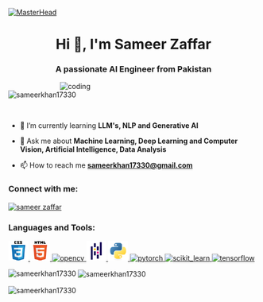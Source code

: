 [![MasterHead](https://visailabs.com/wp-content/uploads/Image-1-01-01-min.png)](https://rishavchanda.io)
<h1 align="center">Hi 👋, I'm Sameer Zaffar</h1>
<h3 align="center">A passionate AI Engineer from Pakistan</h3>
<img align="right" alt ="coding" width = "400" src = "https://www.cshl.edu/wp-content/uploads/2020/10/NeuroAI-webpage.jpg">

<p align="left"> <img src="https://komarev.com/ghpvc/?username=sameerkhan17330&label=Profile%20views&color=0e75b6&style=flat" alt="sameerkhan17330" /> </p>

<p align="left"> <a href="https://twitter.com/" target="blank"><img src="https://img.shields.io/twitter/follow/?logo=twitter&style=for-the-badge" alt="" /></a> </p>

- 🌱 I’m currently learning **LLM's, NLP and Generative AI**

- 💬 Ask me about **Machine Learning, Deep Learning and Computer Vision, Artificial Intelligence, Data Analysis**

- 📫 How to reach me **sameerkhan17330@gmail.com**

<h3 align="left">Connect with me:</h3>
<p align="left">
<a href="https://www.linkedin.com/in/sameer-zaffar-95b84b244/" target="blank"><img align="center" src="https://raw.githubusercontent.com/rahuldkjain/github-profile-readme-generator/master/src/images/icons/Social/linked-in-alt.svg" alt="sameer zaffar" height="30" width="40" /></a>
</p>

<h3 align="left">Languages and Tools:</h3>
<p align="left"> <a href="https://www.w3schools.com/css/" target="_blank" rel="noreferrer"> <img src="https://raw.githubusercontent.com/devicons/devicon/master/icons/css3/css3-original-wordmark.svg" alt="css3" width="40" height="40"/> </a> <a href="https://www.w3.org/html/" target="_blank" rel="noreferrer"> <img src="https://raw.githubusercontent.com/devicons/devicon/master/icons/html5/html5-original-wordmark.svg" alt="html5" width="40" height="40"/> </a> <a href="https://opencv.org/" target="_blank" rel="noreferrer"> <img src="https://www.vectorlogo.zone/logos/opencv/opencv-icon.svg" alt="opencv" width="40" height="40"/> </a> <a href="https://pandas.pydata.org/" target="_blank" rel="noreferrer"> <img src="https://raw.githubusercontent.com/devicons/devicon/2ae2a900d2f041da66e950e4d48052658d850630/icons/pandas/pandas-original.svg" alt="pandas" width="40" height="40"/> </a> <a href="https://www.python.org" target="_blank" rel="noreferrer"> <img src="https://raw.githubusercontent.com/devicons/devicon/master/icons/python/python-original.svg" alt="python" width="40" height="40"/> </a> <a href="https://pytorch.org/" target="_blank" rel="noreferrer"> <img src="https://www.vectorlogo.zone/logos/pytorch/pytorch-icon.svg" alt="pytorch" width="40" height="40"/> </a> <a href="https://scikit-learn.org/" target="_blank" rel="noreferrer"> <img src="https://upload.wikimedia.org/wikipedia/commons/0/05/Scikit_learn_logo_small.svg" alt="scikit_learn" width="40" height="40"/> </a> <a href="https://www.tensorflow.org" target="_blank" rel="noreferrer"> <img src="https://www.vectorlogo.zone/logos/tensorflow/tensorflow-icon.svg" alt="tensorflow" width="40" height="40"/> </a> </p>

<p><img align="left" src="https://github-readme-stats.vercel.app/api/top-langs?username=sameerkhan17330&show_icons=true&locale=en&layout=compact" alt="sameerkhan17330" /></p>

<p>&nbsp;<img align="center" src="https://github-readme-stats.vercel.app/api?username=sameerkhan17330&show_icons=true&locale=en" alt="sameerkhan17330" /></p>

<p><img align="center" src="https://github-readme-streak-stats.herokuapp.com/?user=sameerkhan17330&" alt="sameerkhan17330" /></p>
